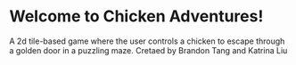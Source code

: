 # Welcome to Chicken Adventures!
A 2d tile-based game where the user controls a chicken to escape through a golden door in a puzzling maze. 
Cretaed by Brandon Tang and Katrina Liu

